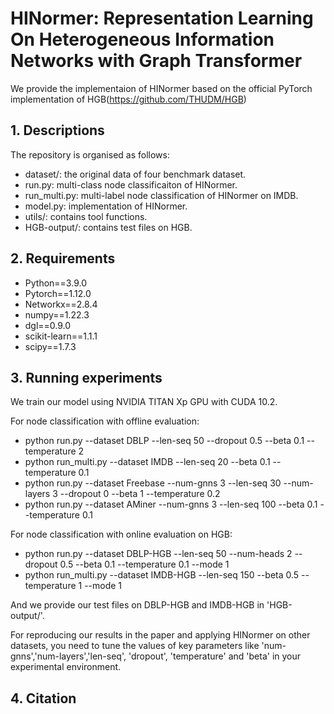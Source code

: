 # HINormer: Representation Learning On Heterogeneous Information Networks with Graph Transformer

We provide the implementaion of HINormer based on the official PyTorch implementation of HGB(https://github.com/THUDM/HGB)

## 1. Descriptions
The repository is organised as follows:

- dataset/: the original data of four benchmark dataset.
- run.py: multi-class node classificaiton of HINormer.
- run_multi.py: multi-label node classification of HINormer on IMDB.
- model.py: implementation of HINormer.
- utils/: contains tool functions.
- HGB-output/: contains test files on HGB.


## 2. Requirements

- Python==3.9.0
- Pytorch==1.12.0
- Networkx==2.8.4
- numpy==1.22.3
- dgl==0.9.0
- scikit-learn==1.1.1
- scipy==1.7.3

## 3. Running experiments

We train our model using NVIDIA TITAN Xp GPU with CUDA 10.2.

For node classification with offline evaluation:

- python run.py --dataset DBLP --len-seq 50 --dropout 0.5 --beta 0.1 --temperature 2
- python run_multi.py --dataset IMDB --len-seq 20 --beta 0.1 --temperature 0.1
- python run.py --dataset Freebase --num-gnns 3 --len-seq 30 --num-layers 3 --dropout 0 --beta 1 --temperature 0.2
- python run.py --dataset AMiner --num-gnns 3 --len-seq 100 --beta 0.1 --temperature 0.1

For node classification with online evaluation on HGB:

- python run.py --dataset DBLP-HGB --len-seq 50 --num-heads 2 --dropout 0.5 --beta 0.1 --temperature 0.1 --mode 1
- python run_multi.py --dataset IMDB-HGB --len-seq 150 --beta 0.5 --temperature 1 --mode 1

And we provide our test files on DBLP-HGB and IMDB-HGB in 'HGB-output/'.

For reproducing our results in the paper and applying HINormer on other datasets, you need to tune the values of key parameters like 'num-gnns','num-layers','len-seq', 'dropout', 'temperature' and 'beta'  in your experimental environment. 
## 4. Citation
